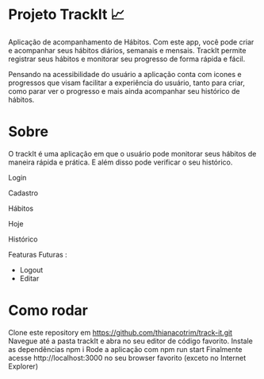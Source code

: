 <h1>Projeto TrackIt 📈 </h1> 

Aplicação de acompanhamento de Hábitos. Com este app, você pode criar e acompanhar seus hábitos diários, semanais e mensais. TrackIt permite registrar seus hábitos e monitorar seu progresso de forma rápida e fácil.

Pensando na acessibilidade do usuário a aplicação conta com icones e progressos que visam facilitar a experiência do usuário, tanto para criar, como parar ver o progresso e mais ainda acompanhar seu histórico de hábitos.

# Sobre
O trackIt é uma aplicação em que o usuário pode monitorar seus hábitos de maneira rápida e prática. E além disso pode verificar o seu histórico.

Login

Cadastro

Hábitos

Hoje

Histórico

Featuras Futuras :
- Logout
- Editar



# Como rodar
Clone este repository em https://github.com/thianacotrim/track-it.git
Navegue até a pasta trackIt e abra no seu editor de código favorito.
Instale as dependẽncias
npm i
Rode a aplicação com
npm run start
Finalmente acesse http://localhost:3000 no seu browser favorito (exceto no Internet Explorer)

